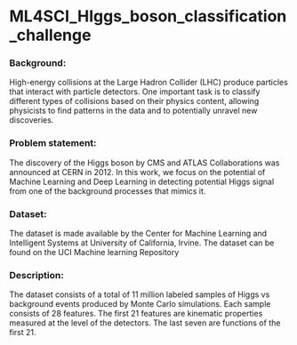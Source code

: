 # ML4SCI_HIggs_boson_classification_challenge

### Background: 
High-energy collisions at the Large Hadron Collider (LHC) produce particles that interact with particle detectors. One important task is to classify different types of collisions based on their physics content, allowing physicists to find patterns in the data and to potentially unravel new discoveries.

### Problem statement: 
The discovery of the Higgs boson by CMS and ATLAS Collaborations was announced at CERN in 2012. In this work, we focus on the potential of Machine Learning and Deep Learning in detecting potential Higgs signal from one of the background processes that mimics it.

### Dataset: 
The dataset is made available by the Center for Machine Learning and Intelligent Systems at University of California, Irvine. The dataset can be found on the UCI Machine learning Repository

### Description: 
The dataset consists of a total of 11 million labeled samples of Higgs vs background events produced by Monte Carlo simulations. Each sample consists of 28 features. The first 21 features are kinematic properties measured at the level of the detectors. The last seven are functions of the first 21.
